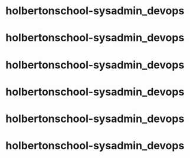 # holbertonschool-sysadmin_devops
# holbertonschool-sysadmin_devops
# holbertonschool-sysadmin_devops
# holbertonschool-sysadmin_devops
# holbertonschool-sysadmin_devops
# holbertonschool-sysadmin_devops
